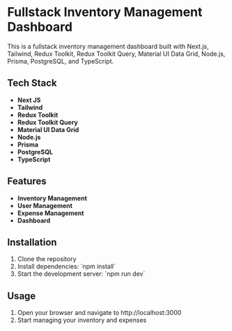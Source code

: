 # Fullstack Inventory Management Dashboard

This is a fullstack inventory management dashboard built with Next.js, Tailwind, Redux Toolkit, Redux Toolkit Query, Material UI Data Grid, Node.js, Prisma, PostgreSQL, and TypeScript.

## Tech Stack

- **Next JS**
- **Tailwind**
- **Redux Toolkit**
- **Redux Toolkit Query**
- **Material UI Data Grid**
- **Node.js**
- **Prisma**
- **PostgreSQL**
- **TypeScript**

## Features

- **Inventory Management**
- **User Management**
- **Expense Management**
- **Dashboard**

## Installation

1. Clone the repository
2. Install dependencies: \`npm install\`
3. Start the development server: \`npm run dev\`

## Usage

1. Open your browser and navigate to http://localhost:3000
2. Start managing your inventory and expenses
